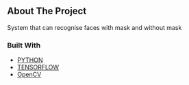 <!-- ABOUT THE PROJECT -->
## About The Project

System that can recognise faces with mask and without mask

### Built With
* [PYTHON](https://www.python.org/)
* [TENSORFLOW](https://www.tensorflow.org/)
* [OpenCV](https://opencv.org/)

